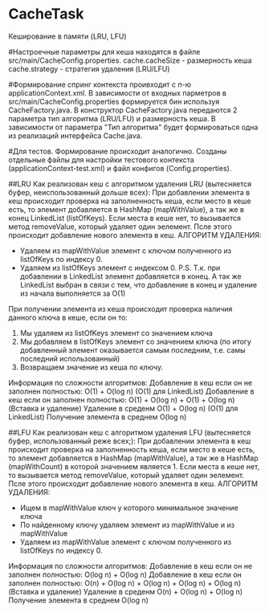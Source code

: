 # CacheTask
Кеширование в памяти (LRU, LFU)

#Настроечные параметры для кеша находятся в файле src/main/CacheConfig.properties.
cache.cacheSize - размерность кеша
cache.strategy - стратегия удаления (LRU/LFU)

#Формирование спринг контекста проивходит с п-ю applicationContext.xml.
В зависимости от входных парметров в src/main/CacheConfig.properties формируется бин используя CacheFactory.java.
В конструктор CacheFactory.java передаются 2 параметра тип алгоритма (LRU/LFU) и размерность кеша.
В зависимости от параметра "Тип алгоритма" будет формироваться одна из реализаций интерфейса Cache.java.

#Для тестов.
Формирование происходит аналогично.
Созданы отдельные файлы для настройки тестового контекста (applicationContext-test.xml) и файл конфигов (Config.properties).

##LRU
Как реализован кеш  с алгоритмом удаления LRU (вытесняется буфер, неиспользованный дольше всех):
При добавлении элемента в кеш происходит проверка на заполненность кеша, если место в кеше есть, то элемент добавляется в HashMap (mapWithValue), а так же в конец LinkedList (listOfKeys).
Если места в кеше нет, то вызывается метод removeValue, который удаляет один эелемент. Псле этого происходит добавление нового элемента в кеш.
АЛГОРИТМ УДАЛЕНИЯ:
- Удаляем из mapWithValue элемент с ключом полученного из listOfKeys по индексу 0.
- Удаляем из listOfKeys элемент с индексом 0.
P.S. Т.к. при добавлении в LinkedList элемент добавляется в конец. А так же LinkedList выбран в связи с тем, что добавление  в конец и удаление из начала выполняется за O(1)

При получении элемента из кеша происходит проверка наличия данного ключа в кеше, если он то:
1) Мы удаляем из listOfKeys элемент со значением ключа
2) Мы добавляем в listOfKeys элемент со значением ключа (по итогу добавленный элемент оказывается самым последним, т.е. самы последний использованный)
3) Возвращаем значение из кеша по ключу.

Информация по сложности алгоритмов:
Добавление в кеш если он не заполнен полностью: O(1) + O(log n) (O(1) для LinkedList)
Добавление в кеш если он заполнен полностью: O(1) + O(log n) + O(1) + O(log n)  (Вставка и удаление)
Удаление в среденм O(1) + O(log n) (O(1) для LinkedList)
Получение элемента в среднем O(log n)

##LFU
Как реализован кеш  с алгоритмом удаления LFU (вытесняется буфер, использованный реже всех;):
При добавлении элемента в кеш происходит проверка на заполненность кеша, если место в кеше есть, то элемент добавляется в HashMap (mapWithValue),
а так же в HashMap (mapWithCount) в которой значением является 1.
Если места в кеше нет, то вызывается метод removeValue, который удаляет один эелемент. Псле этого происходит добавление нового элемента в кеш.
АЛГОРИТМ УДАЛЕНИЯ:
- Ищем в mapWithValue ключ у которого минимальное значение ключа
- По найденному ключу удаляем элемент из mapWithValue и из mapWithValue
- Удаляем из mapWithValue элемент с ключом полученного из listOfKeys по индексу 0.

Информация по сложности алгоритмов:
Добавление в кеш если он не заполнен полностью: O(log n) + O(log n)
Добавление в кеш если он заполнен полностью: O(n) + O(log n) + O(log n) + O(log n) + O(log n)  (Вставка и удаление)
Удаление в среденм O(n) + O(log n) + O(log n)
Получение элемента в среднем O(log n)
